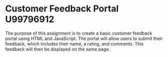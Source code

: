 # Customer Feedback Portal U99796912
The purpose of this assignment is to create a basic customer feedback portal using HTML and JavaScript. The portal will allow users to submit their feedback, which includes their name, a rating, and comments. This feedback will then be displayed on the same page.
